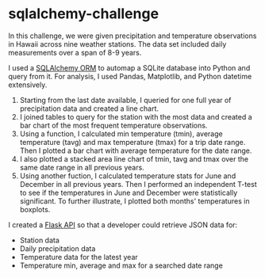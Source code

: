 # sqlalchemy-challenge
In this challenge, we were given precipitation and temperature observations in Hawaii across nine weather stations. The data set included daily measurements over a span of 8-9 years.

I used a [SQLAlchemy ORM](https://www.sqlalchemy.org/) to automap a SQLite database into Python and query from it. For analysis, I used Pandas, Matplotlib, and Python datetime extensively.

1. Starting from the last date available, I queried for one full year of precipitation data and created a line chart.
2. I joined tables to query for the station with the most data and created a bar chart of the most frequent temperature observations.
3. Using a function, I calculated min temperature (tmin), average temperature (tavg) and max temperature (tmax) for a trip date range. Then I plotted a bar chart with average temperature for the date range.
4. I also plotted a stacked area line chart of tmin, tavg and tmax over the same date range in all previous years.
5. Using another fuction, I calculated temperature stats for June and December in all previous years. Then I performed an independent T-test to see if the temperatures in June and December were statistically significant. To further illustrate, I plotted both months' temperatures in boxplots.

I created a [Flask API](https://www.flaskapi.org/) so that a developer could retrieve JSON data for: 
* Station data
* Daily precipitation data
* Temperature data for the latest year
* Temperature min, average and max for a searched date range 

